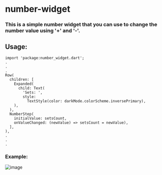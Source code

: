 # number-widget
### This is a simple number widget that you can use to change the number value using '+' and '-'. 
## Usage:
```
import 'package:number_widget.dart';
.
.
.
Row(
  children: [
    Expanded(
      child: Text(
        'Sets: ',
        style:
          TextStyle(color: darkMode.colorScheme.inversePrimary),
    ),
  ),
  NumberStep(
    initialValue: setsCount,
    onValueChanged: (newValue) => setsCount = newValue),
  ],
),
.
.
.
```

### Example:
![image](https://github.com/SlothSpunky77/number-widget/assets/94778190/e83dc652-d0b6-462d-84bd-d99513472007)
